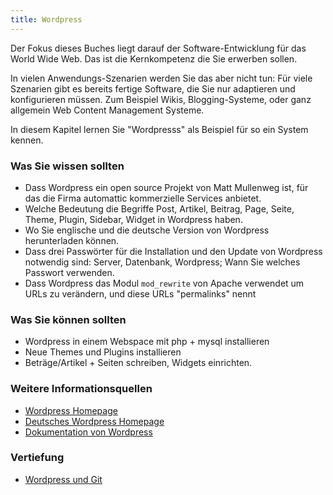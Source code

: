 ```yaml
---
title: Wordpress
---
```


Der Fokus dieses Buches liegt darauf der Software-Entwicklung für das World Wide Web.  Das ist die Kernkompetenz die Sie erwerben sollen.

In vielen Anwendungs-Szenarien werden Sie das aber nicht tun: Für viele Szenarien
gibt es bereits fertige Software, die Sie nur adaptieren und konfigurieren müssen.
Zum Beispiel Wikis, Blogging-Systeme, oder ganz allgemein Web Content Management Systeme.

In diesem Kapitel lernen Sie "Wordpresss" als Beispiel für so ein System kennen.

### Was Sie wissen sollten

* Dass Wordpress ein open source Projekt von Matt Mullenweg ist, für das die Firma automattic kommerzielle Services anbietet.
* Welche Bedeutung die Begriffe Post, Artikel, Beitrag, Page, Seite, Theme, Plugin, Sidebar, Widget in Wordpress haben.
* Wo Sie englische und die deutsche Version von Wordpress herunterladen können. 
* Dass drei Passwörter für die Installation und den Update von Wordpress notwendig sind: Server, Datenbank, Wordpress; Wann Sie welches Passwort verwenden.
* Dass Wordpress das Modul `mod_rewrite` von Apache verwendet um URLs zu verändern, und diese URLs "permalinks" nennt

### Was Sie können sollten

* Wordpress in einem Webspace mit php + mysql installieren
* Neue Themes und Plugins installieren
* Beträge/Artikel + Seiten schreiben, Widgets einrichten.

### Weitere Informationsquellen

* [Wordpress Homepage](http://wordpress.org/)
* [Deutsches Wordpress Homepage](http://de.wordpress.org/)
* [Dokumentation von Wordpress](http://codex.wordpress.org/)


### Vertiefung

* [Wordpress und Git](http://c3mdigital.com/adding-git-to-your-wordpress-development-workflow/)
